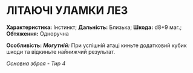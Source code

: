 ﻿# ЛІТАЮЧІ УЛАМКИ ЛЕЗ

**Характеристика:** Інстинкт; **Дальність:** Близька; **Шкода:** d8+9 маг.; **Обтяження:** Одноручна

**Особливість:** ***Могутній:*** При успішній атаці киньте додатковий кубик шкоди та відкиньте найнижчий результат.

*Основна зброя - Тир 4*